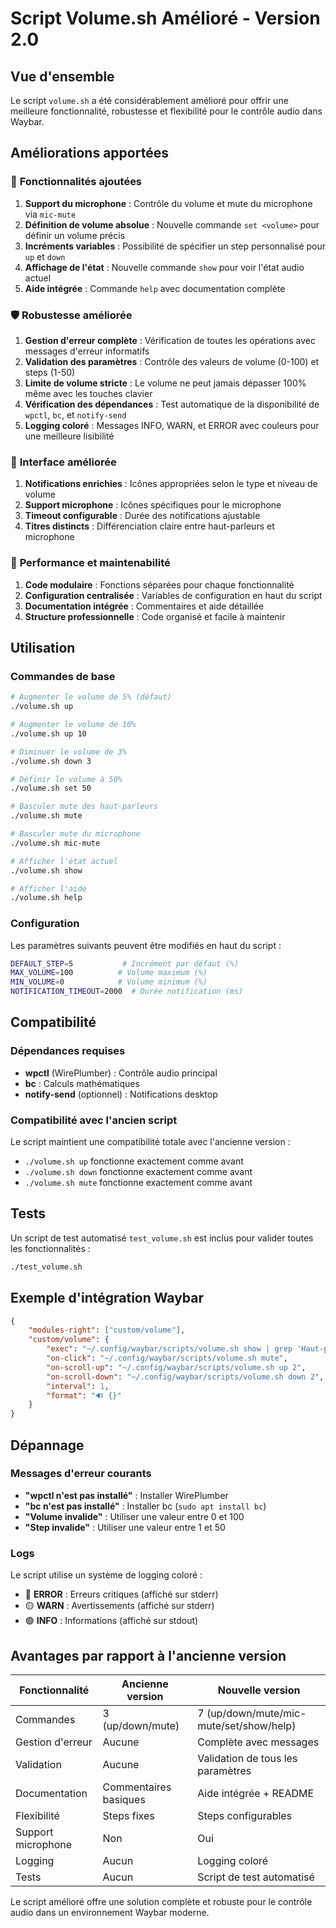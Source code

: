 # Script Volume.sh Amélioré - Version 2.0

## Vue d'ensemble

Le script `volume.sh` a été considérablement amélioré pour offrir une meilleure fonctionnalité, robustesse et flexibilité pour le contrôle audio dans Waybar.

## Améliorations apportées

### 🔧 **Fonctionnalités ajoutées**

1. **Support du microphone** : Contrôle du volume et mute du microphone via `mic-mute`
2. **Définition de volume absolue** : Nouvelle commande `set <volume>` pour définir un volume précis
3. **Incréments variables** : Possibilité de spécifier un step personnalisé pour `up` et `down`
4. **Affichage de l'état** : Nouvelle commande `show` pour voir l'état audio actuel
5. **Aide intégrée** : Commande `help` avec documentation complète

### 🛡️ **Robustesse améliorée**

1. **Gestion d'erreur complète** : Vérification de toutes les opérations avec messages d'erreur informatifs
2. **Validation des paramètres** : Contrôle des valeurs de volume (0-100) et steps (1-50)
3. **Limite de volume stricte** : Le volume ne peut jamais dépasser 100% même avec les touches clavier
4. **Vérification des dépendances** : Test automatique de la disponibilité de `wpctl`, `bc`, et `notify-send`
5. **Logging coloré** : Messages INFO, WARN, et ERROR avec couleurs pour une meilleure lisibilité

### 🎨 **Interface améliorée**

1. **Notifications enrichies** : Icônes appropriées selon le type et niveau de volume
2. **Support microphone** : Icônes spécifiques pour le microphone
3. **Timeout configurable** : Durée des notifications ajustable
4. **Titres distincts** : Différenciation claire entre haut-parleurs et microphone

### 🚀 **Performance et maintenabilité**

1. **Code modulaire** : Fonctions séparées pour chaque fonctionnalité
2. **Configuration centralisée** : Variables de configuration en haut du script
3. **Documentation intégrée** : Commentaires et aide détaillée
4. **Structure professionnelle** : Code organisé et facile à maintenir

## Utilisation

### Commandes de base
```bash
# Augmenter le volume de 5% (défaut)
./volume.sh up

# Augmenter le volume de 10%
./volume.sh up 10

# Diminuer le volume de 3%
./volume.sh down 3

# Définir le volume à 50%
./volume.sh set 50

# Basculer mute des haut-parleurs
./volume.sh mute

# Basculer mute du microphone
./volume.sh mic-mute

# Afficher l'état actuel
./volume.sh show

# Afficher l'aide
./volume.sh help
```

### Configuration

Les paramètres suivants peuvent être modifiés en haut du script :

```bash
DEFAULT_STEP=5           # Incrément par défaut (%)
MAX_VOLUME=100          # Volume maximum (%)
MIN_VOLUME=0            # Volume minimum (%)
NOTIFICATION_TIMEOUT=2000  # Durée notification (ms)
```

## Compatibilité

### Dépendances requises
- **wpctl** (WirePlumber) : Contrôle audio principal
- **bc** : Calculs mathématiques
- **notify-send** (optionnel) : Notifications desktop

### Compatibilité avec l'ancien script

Le script maintient une compatibilité totale avec l'ancienne version :
- `./volume.sh up` fonctionne exactement comme avant
- `./volume.sh down` fonctionne exactement comme avant  
- `./volume.sh mute` fonctionne exactement comme avant

## Tests

Un script de test automatisé `test_volume.sh` est inclus pour valider toutes les fonctionnalités :

```bash
./test_volume.sh
```

## Exemple d'intégration Waybar

```json
{
    "modules-right": ["custom/volume"],
    "custom/volume": {
        "exec": "~/.config/waybar/scripts/volume.sh show | grep 'Haut-parleurs' | cut -d' ' -f2",
        "on-click": "~/.config/waybar/scripts/volume.sh mute",
        "on-scroll-up": "~/.config/waybar/scripts/volume.sh up 2",
        "on-scroll-down": "~/.config/waybar/scripts/volume.sh down 2",
        "interval": 1,
        "format": "🔊 {}"
    }
}
```

## Dépannage

### Messages d'erreur courants

- **"wpctl n'est pas installé"** : Installer WirePlumber
- **"bc n'est pas installé"** : Installer bc (`sudo apt install bc`)
- **"Volume invalide"** : Utiliser une valeur entre 0 et 100
- **"Step invalide"** : Utiliser une valeur entre 1 et 50

### Logs

Le script utilise un système de logging coloré :
- 🔴 **ERROR** : Erreurs critiques (affiché sur stderr)
- 🟡 **WARN** : Avertissements (affiché sur stderr)  
- 🟢 **INFO** : Informations (affiché sur stdout)

## Avantages par rapport à l'ancienne version

| Fonctionnalité | Ancienne version | Nouvelle version |
|---|---|---|
| Commandes | 3 (up/down/mute) | 7 (up/down/mute/mic-mute/set/show/help) |
| Gestion d'erreur | Aucune | Complète avec messages |
| Validation | Aucune | Validation de tous les paramètres |
| Documentation | Commentaires basiques | Aide intégrée + README |
| Flexibilité | Steps fixes | Steps configurables |
| Support microphone | Non | Oui |
| Logging | Aucun | Logging coloré |
| Tests | Aucun | Script de test automatisé |

Le script amélioré offre une solution complète et robuste pour le contrôle audio dans un environnement Waybar moderne.